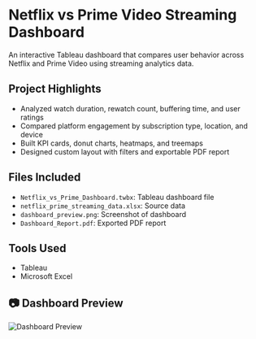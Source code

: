 #  Netflix vs Prime Video Streaming Dashboard

An interactive Tableau dashboard that compares user behavior across Netflix and Prime Video using streaming analytics data.

##  Project Highlights
- Analyzed watch duration, rewatch count, buffering time, and user ratings
- Compared platform engagement by subscription type, location, and device
- Built KPI cards, donut charts, heatmaps, and treemaps
- Designed custom layout with filters and exportable PDF report

##  Files Included
- `Netflix_vs_Prime_Dashboard.twbx`: Tableau dashboard file
- `netflix_prime_streaming_data.xlsx`: Source data
- `dashboard_preview.png`: Screenshot of dashboard
- `Dashboard_Report.pdf`: Exported PDF report

##  Tools Used
- Tableau 
- Microsoft Excel

## 📷 Dashboard Preview

![Dashboard Preview](dashboard_preview.png)

